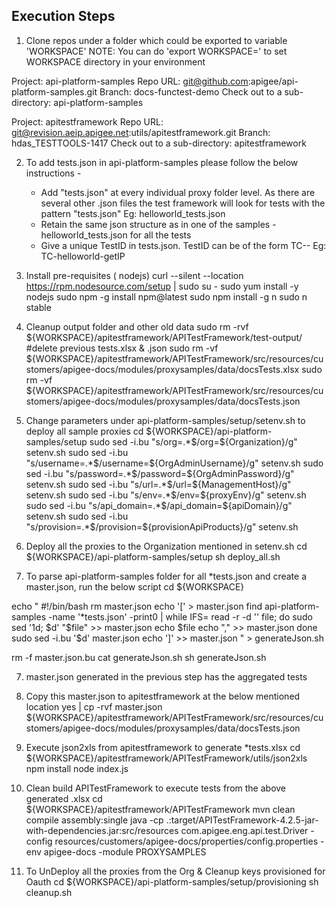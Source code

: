 Execution Steps
---------------
1) Clone repos under a folder which could be exported to variable 'WORKSPACE'
NOTE: You can do 'export WORKSPACE=<your local working directory>' to set WORKSPACE directory in your environment

Project: api-platform-samples 
Repo URL: git@github.com:apigee/api-platform-samples.git
Branch: docs-functest-demo
Check out to a sub-directory: api-platform-samples

Project: apitestframework 
Repo URL: git@revision.aeip.apigee.net:utils/apitestframework.git 
Branch: hdas_TESTTOOLS-1417
Check out to a sub-directory: apitestframework

2) To add tests.json in api-platform-samples please follow the below instructions - 
	- Add "tests.json" at every individual proxy folder level. As there are several other .json files the test framework will look for tests with the pattern "tests.json" Eg: helloworld_tests.json 
	- Retain the same json structure as in one of the samples - helloworld_tests.json for all the tests
	- Give a unique TestID in tests.json. TestID can be of the form TC-<proxy>-<function> Eg: TC-helloworld-getIP

3) Install pre-requisites ( nodejs)
curl --silent --location https://rpm.nodesource.com/setup | sudo su -
sudo yum install -y nodejs
sudo npm -g install npm@latest
sudo npm install -g n
sudo n stable

3) Cleanup output folder and other old data
sudo rm -rvf ${WORKSPACE}/apitestframework/APITestFramework/test-output/
#delete previous tests.xlsx & .json
sudo rm -vf ${WORKSPACE}/apitestframework/APITestFramework/src/resources/customers/apigee-docs/modules/proxysamples/data/docsTests.xlsx
sudo rm -vf ${WORKSPACE}/apitestframework/APITestFramework/src/resources/customers/apigee-docs/modules/proxysamples/data/docsTests.json

4) Change parameters under api-platform-samples/setup/setenv.sh to deploy all sample proxies
cd ${WORKSPACE}/api-platform-samples/setup
sudo sed -i.bu "s/org=.*$/org=${Organization}/g" setenv.sh
sudo sed -i.bu "s/username=.*$/username=${OrgAdminUsername}/g" setenv.sh
sudo sed -i.bu "s/password=.*$/password=${OrgAdminPassword}/g" setenv.sh
sudo sed -i.bu "s/url=.*$/url=${ManagementHost}/g" setenv.sh
sudo sed -i.bu "s/env=.*$/env=${proxyEnv}/g" setenv.sh
sudo sed -i.bu "s/api_domain=.*$/api_domain=${apiDomain}/g" setenv.sh
sudo sed -i.bu "s/provision=.*$/provision=${provisionApiProducts}/g" setenv.sh

5) Deploy all the proxies to the Organization mentioned in setenv.sh
cd ${WORKSPACE}/api-platform-samples/setup
sh deploy_all.sh

6) To parse api-platform-samples folder for all *tests.json and create a master.json, run the below script
cd ${WORKSPACE}

echo "
#!/bin/bash
rm master.json
echo '[' > master.json
find api-platform-samples -name '*tests.json' -print0 | while IFS= read -r -d '' file; do
    sudo sed '1d; \$d' \"\$file\" >>  master.json
    echo \$file
    echo \",\" >> master.json
done
sudo sed -i.bu '\$d' master.json
echo ']' >> master.json
" > generateJson.sh

rm -f master.json.bu
cat generateJson.sh
sh generateJson.sh

7) master.json generated in the previous step has the aggregated tests

8) Copy this master.json to apitestframework at the below mentioned location
yes | cp -rvf master.json ${WORKSPACE}/apitestframework/APITestFramework/src/resources/customers/apigee-docs/modules/proxysamples/data/docsTests.json

9) Execute json2xls from apitestframework to generate *tests.xlsx
cd ${WORKSPACE}/apitestframework/APITestFramework/utils/json2xls
npm install
node index.js

10) Clean build APITestFramework to execute tests from the above generated .xlsx
cd ${WORKSPACE}/apitestframework/APITestFramework
mvn clean compile assembly:single
java -cp .:target/APITestFramework-4.2.5-jar-with-dependencies.jar:src/resources com.apigee.eng.api.test.Driver -config resources/customers/apigee-docs/properties/config.properties -env apigee-docs -module PROXYSAMPLES

11) To UnDeploy all the proxies from the Org & Cleanup keys provisioned for Oauth
cd ${WORKSPACE}/api-platform-samples/setup/provisioning
sh cleanup.sh
